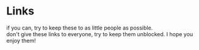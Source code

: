 # Links
if you can, try to keep these to as little people as possible. <br>
don't give these links to everyone, try to keep them unblocked.
I hope you enjoy them!
